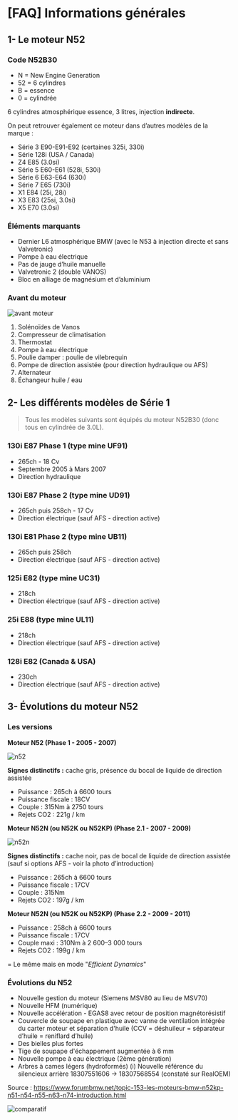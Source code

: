 # [FAQ] Informations générales

## 1- Le moteur N52

### Code N52B30

- N = New Engine Generation
- 52 = 6 cylindres
- B = essence
- 0 = cylindrée

6 cylindres atmosphérique essence, 3 litres, injection **indirecte**.

On peut retrouver également ce moteur dans d’autres modèles de la marque :

- Série 3 E90-E91-E92 (certaines 325i, 330i)
- Série 128i (USA / Canada)
- Z4 E85 (3.0si)
- Série 5 E60-E61 (528i, 530i)
- Série 6 E63-E64 (630i)
- Série 7 E65 (730i)
- X1 E84 (25i, 28i)
- X3 E83 (25si, 3.0si)
- X5 E70 (3.0si)

### Éléments marquants

- Dernier L6 atmosphérique BMW (avec le N53 à injection directe et sans Valvetronic)
- Pompe à eau électrique
- Pas de jauge d’huile manuelle
- Valvetronic 2 (double VANOS)
- Bloc en alliage de magnésium et d’aluminium

### Avant du moteur

![avant moteur](../images/n52_avant_moteur.jpg)

1. Solénoïdes de Vanos
1. Compresseur de climatisation
1. Thermostat
1. Pompe à eau électrique
1. Poulie damper : poulie de vilebrequin
1. Pompe de direction assistée (pour direction hydraulique ou AFS)
1. Alternateur
1. Échangeur huile / eau

## 2- Les différents modèles de Série 1

> Tous les modèles suivants sont équipés du moteur N52B30 (donc tous en cylindrée de 3.0L).

### 130i E87 Phase 1 (type mine UF91)

- 265ch - 18 Cv
- Septembre 2005 à Mars 2007
- Direction hydraulique

### 130i E87 Phase 2 (type mine UD91)

- 265ch puis 258ch - 17 Cv
- Direction électrique (sauf AFS - direction active)

### 130i E81 Phase 2 (type mine UB11)

- 265ch puis 258ch
- Direction électrique (sauf AFS - direction active)

### 125i E82 (type mine UC31)

- 218ch
- Direction électrique (sauf AFS - direction active)

### 25i E88 (type mine UL11)

- 218ch
- Direction électrique (sauf AFS - direction active)

### 128i E82 (Canada & USA)

- 230ch
- Direction électrique (sauf AFS - direction active)

## 3- Évolutions du moteur N52

### Les versions

**Moteur N52 (Phase 1 - 2005 - 2007)**

![n52](../images/n52_phase1.jpg)

**Signes distinctifs :** cache gris, présence du bocal de liquide de direction assistée

- Puissance : 265ch à 6600 tours
- Puissance fiscale : 18CV
- Couple : 315Nm à 2750 tours
- Rejets CO2 : 221g / km

**Moteur N52N (ou N52K ou N52KP) (Phase 2.1 - 2007 - 2009)**

![n52n](../images/n52n.jpg)

**Signes distinctifs :** cache noir, pas de bocal de liquide de direction assistée (sauf si options AFS - voir la photo d’introduction)

- Puissance : 265ch à 6600 tours
- Puissance fiscale : 17CV
- Couple : 315Nm
- Rejets CO2 : 197g / km

**Moteur N52N (ou N52K ou N52KP)  (Phase 2.2 - 2009 - 2011)**

- Puissance : 258ch à 6600 tours
- Puissance fiscale : 17CV
- Couple maxi : 310Nm à 2 600–3 000 tours
- Rejets CO2 : 199g / km

= Le même mais en mode "_Efficient Dynamics_"

### Évolutions du N52

- Nouvelle gestion du moteur (Siemens MSV80 au lieu de MSV70)
- Nouvelle HFM (numérique)
- Nouvelle accélération - EGAS8 avec retour de position magnétorésistif
- Couvercle de soupape en plastique avec vanne de ventilation intégrée du carter moteur et séparation d'huile (CCV = déshuileur = séparateur d’huile = reniflard d’huile)
- Des bielles plus fortes
- Tige de soupape d'échappement augmentée à 6 mm
- Nouvelle pompe à eau électrique (2ème génération)
- Arbres à cames légers (hydroformés)
(i) Nouvelle référence du silencieux arrière 18307551606 -> 18307568554 (constaté sur RealOEM)

Source : <https://www.forumbmw.net/topic-153-les-moteurs-bmw-n52kp-n51-n54-n55-n63-n74-introduction.html>

![comparatif](../images/tableau_n52_comparatif.jpg)
